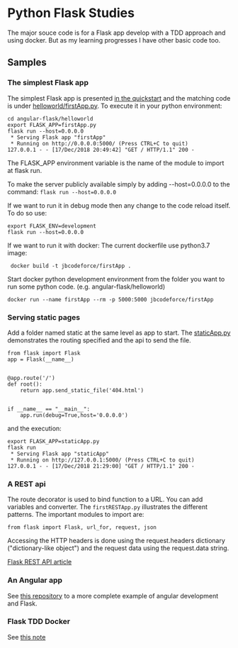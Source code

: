 # Python Flask Studies

The major souce code is for a Flask app develop with a TDD approach and using docker. But as my learning progresses I have other basic code too.

## Samples

### The simplest Flask app

The simplest Flask app is presented [in the quickstart](http://flask.pocoo.org/docs/1.0/quickstart/) and the matching code is under [helloworld/firstApp.py](https://github.com/jbcodeforce/python-code/blob/master/angular-flask/helloworld/firstApp.py). To execute it in your python environment:

```shell
cd angular-flask/helloworld
export FLASK_APP=firstApp.py
flask run --host=0.0.0.0
 * Serving Flask app "firstApp"
 * Running on http://0.0.0.0:5000/ (Press CTRL+C to quit)
127.0.0.1 - - [17/Dec/2018 20:49:42] "GET / HTTP/1.1" 200 -
```
The FLASK_APP environment variable is the name of the module to import at flask run.

To make the server publicly available simply by adding --host=0.0.0.0 to the command: `flask run --host=0.0.0.0`

If we want to run it in debug mode then any change to the code reload itself. To do so use: 

```
export FLASK_ENV=development
flask run --host=0.0.0.0
```

If we want to run it with docker: The current dockerfile use python3.7 image:
```
 docker build -t jbcodeforce/firstApp .
```
Start docker python development environment from the folder you want to run some python code. (e.g. angular-flask/helloworld)
```
docker run --name firstApp --rm -p 5000:5000 jbcodeforce/firstApp
```


### Serving static pages

Add a folder named static at the same level as app to start. The [staticApp.py](https://github.com/jbcodeforce/python-code/blob/master/angular-flask/helloworld/staticApp.py) demonstrates the routing specified and the api to send the file.

```
from flask import Flask
app = Flask(__name__)


@app.route('/')
def root():
    return app.send_static_file('404.html')


if __name__ == "__main__":
    app.run(debug=True,host='0.0.0.0')
```

and the execution:

```
export FLASK_APP=staticApp.py
flask run
 * Serving Flask app "staticApp"
 * Running on http://127.0.0.1:5000/ (Press CTRL+C to quit)
127.0.0.1 - - [17/Dec/2018 21:29:00] "GET / HTTP/1.1" 200 -
```

### A REST api

The route decorator is used to bind function to a URL. You can add variables and converter. The `firstRESTApp.py` illustrates the different patterns. The important modules to import are:

```
from flask import Flask, url_for, request, json
```


Accessing the HTTP headers is done using the request.headers dictionary ("dictionary-like object") and the request data using the request.data string.

[Flask REST API article](https://blog.luisrei.com/articles/flaskrest.html)

### An Angular app

See [this repository](https://jbcodeforce.github.io/angular-sandbox) to a more complete example of angular development and Flask.

### Flask TDD Docker

See [this note](./flask-tdd-docker.md)